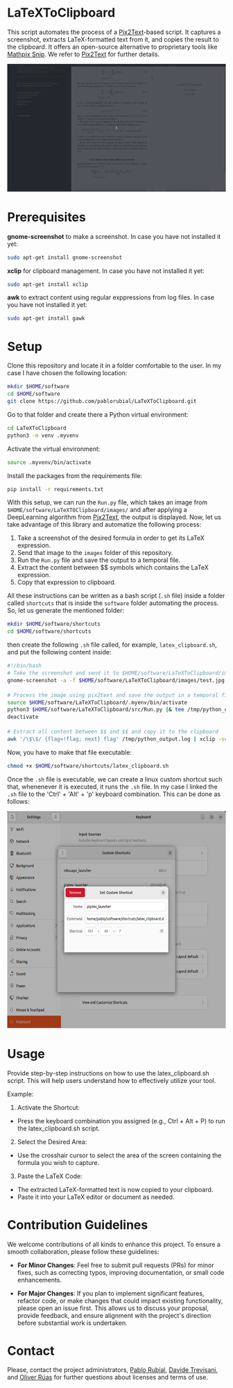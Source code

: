 # LaTeXToClipboard

This script automates the process of a [Pix2Text](https://github.com/breezedeus/Pix2Text)-based script. It captures a screenshot, extracts LaTeX-formatted text from it, and copies the result to the clipboard. It offers an open-source alternative to proprietary tools like [Mathpix Snip](https://mathpix.com/snipping-tool). We refer to [Pix2Text](https://github.com/breezedeus/Pix2Text) for further details.

![Demo](./media/out.gif)

# Prerequisites
**gnome-screenshot** to make a screenshot. In case you have not installed it yet:
  ```bash
  sudo apt-get install gnome-screenshot
  ```
**xclip** for clipboard management. In case you have not installed it yet:
```bash
sudo apt-get install xclip
```
**awk** to extract content using regular exppressions from log files. In case you have not installed it yet:
```bash
sudo apt-get install gawk
```

# Setup

Clone this repository and locate it in a folder comfortable to the user. In my case I have chosen the following location:
```bash
mkdir $HOME/software
cd $HOME/software
git clone https://github.com/pablorubial/LaTeXToClipboard.git
```
Go to that folder and create there a Python virtual environment:
```bash
cd LaTeXToClipboard
python3 -m venv .myvenv
```
Activate the virtual environment:
```bash
source .myvenv/bin/activate
```

Install the packages from the requirements file:
```bash
pip install -r requirements.txt
```

With this setup, we can run the `Run.py` file, which takes an image from `$HOME/software/LaTeXTOClipboard/images/` and after applying a DeepLearning algorithm from [Pix2Text](https://github.com/breezedeus/Pix2Text), the output is displayed. Now, let us take advantage of this library and automatize the following process:

1. Take a screenshot of the desired formula in order to get its LaTeX expression.
2. Send that image to the `images` folder of this repository.
3. Run the `Run.py` file and save the output to a temporal file.
4. Extract the content between $$ symbols which contains the LaTeX expression.
5. Copy that expression to clipboard.

All these instructions can be written as a bash script (`.sh` file) inside a folder called `shortcuts` that is inside the `software` folder automating the process. So, let us generate the mentioned folder:

```bash
mkdir $HOME/software/shortcuts
cd $HOME/software/shortcuts
```

then create the following `.sh` file called, for example, `latex_clipboard.sh`, and put the following content inside:

```bash
#!/bin/bash
# Take the screenshot and send it to $HOME/software/LaTeXToClipboard/images/
gnome-screenshot -a -f $HOME/software/LaTeXToClipboard/images/test.jpg

# Process the image using pix2text and save the output in a temporal file
source $HOME/software/LaTeXToClipboard/.myenv/bin/activate
python3 $HOME/software/LaTeXToClipboard/src/Run.py |& tee /tmp/python_output.log
deactivate

# Extract all content between $$ and $$ and copy it to the clipboard
awk '/\$\$/ {flag=!flag; next} flag' /tmp/python_output.log | xclip -selection clipboard
```
Now, you have to make that file executable:
```bash
chmod +x $HOME/software/shortcuts/latex_clipboard.sh
```

Once the `.sh` file is executable, we can create a linux custom shortcut such that, whenenever it is executed, it runs the `.sh` file. In my case I linked the `.sh` file to the 'Ctrl' + 'Alt' + 'p' keyboard combination. This can be done as follows:

<div style="text-align: center;">
  <img src="./media/shortcut.png" alt="Demo" style="height: 500px;">
</div>


# Usage
Provide step-by-step instructions on how to use the latex_clipboard.sh script. This will help users understand how to effectively utilize your tool.

Example:

1. Activate the Shortcut:

  * Press the keyboard combination you assigned (e.g., Ctrl + Alt + P) to run the latex_clipboard.sh script.

2. Select the Desired Area:

  * Use the crosshair cursor to select the area of the screen containing the formula you wish to capture.
3. Paste the LaTeX Code:

  * The extracted LaTeX-formatted text is now copied to your clipboard.
  * Paste it into your LaTeX editor or document as needed.

# Contribution Guidelines

We welcome contributions of all kinds to enhance this project. To ensure a smooth collaboration, please follow these guidelines:

- **For Minor Changes**: Feel free to submit pull requests (PRs) for minor fixes, such as correcting typos, improving documentation, or small code enhancements.

- **For Major Changes**: If you plan to implement significant features, refactor code, or make changes that could impact existing functionality, please open an issue first. This allows us to discuss your proposal, provide feedback, and ensure alignment with the project's direction before substantial work is undertaken.

# Contact
Please, contact the project administrators,  [Pablo Rubial](mailto:pablorubialyanez@gmail.com),  [Davide Trevisani](mailto:davide.trevisani@udc.es), and [Oliver Rúas](mailto:ruas.barrosa.oliver@gmail.com) for further questions about licenses and terms of use.
